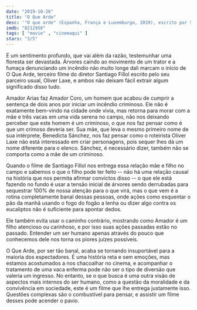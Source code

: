 ```yaml
---
date: "2019-10-26"
title: "O Que Arde"
desc: '"O que arde" (Espanha, França e Luxemburgo, 2019), escrito por Santiago Fillol e Oliver Laxe, dirigido por Oliver Laxe, com Benedicta Sánchez, Amador Arias e Elena Mar Fernández. Escrito para o CinemAqui na cobertura da #mostrasp.'
imdb: "8212958"
tags: [ "movie" , "cinemaqui" ]
stars: "3/5"
---
```

É um sentimento profundo, que vai além da razão, testemunhar uma floresta ser devastada. Árvores caindo ao movimento de um trator e a fumaça denunciando um incêndio não muito longe dali marcam o início de O Que Arde, terceiro filme do diretor Santiago Fillol escrito pelo seu parceiro usual, Oliver Laxe, e ambos não deixam fácil extrair algum significado disso tudo.

Amador Arias faz Amador Coro, um homem que acabou de cumprir a sentença de dois anos por iniciar um incêndio criminoso. Ele não é exatamente bem-vindo na cidade onde vivia, mas retorna para morar com a mãe e três vacas em uma vida serena no campo, não nos deixando perceber que este homem é um criminoso, o que nos faz pensar como é que um crimoso deveria ser. Sua mãe, que leva o mesmo primeiro nome de sua intérprete, Benedicta Sánchez, nos faz pensar como o roteirista Oliver Laxe não está interessado em criar personagens, pois sequer lhes dá um nome diferente para o elenco. Sánchez, é necessário dizer, também não se comporta como a mãe de um criminoso.

Quando o filme de Santiago Fillol nos entrega essa relação mãe e filho no campo e sabemos o que o filho pode ter feito -- não há uma relação causal na história que nos permita afirmar convictos disso -- o que ele está fazendo no fundo é usar a tensão inicial de árvores sendo derrubadas para sequestrar 100% de nossa atenção para o que virá, mas o que vem é a rotina completamente banal dessas pessoas, onde ações como esquentar o pão da manhã usando o fogo do fogão a lenha ou dizer algo contra os eucaliptos não é suficiente para apontar dedos.

Ele também evita usar o caminho contrário, mostrando como Amador é um filho atencioso ou carinhoso, e por isso suas ações passadas estão no passado. Entender um ser humano apenas através do pouco que conhecemos dele nos torna os piores juízes possíveis.

O Que Arde, por ser tão banal, acaba se tornando insuportável para a maioria dos espectadores. É uma história reta e sem emoções, mas estamos acostumados a nos chacoalhar no cinema, e acompanhar o tratamento de uma vaca enferma pode não ser o tipo de diversão que valeria um ingresso. No entanto, se o que busca é uma outra visão de aspectos mais internos do ser humano, como a questão da moralidade e da convivência em sociedade, este é um filme que lhe entrega justamente isso. Questões complexas são o combustível para pensar, e assistir um filme desses pode acender o pavio.
